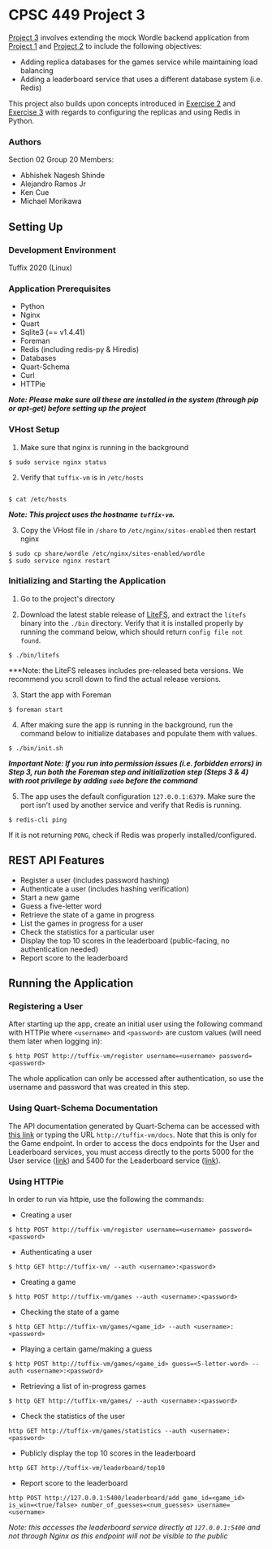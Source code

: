 # CPSC 449 Project 3
[Project 3](https://docs.google.com/document/d/1OWltxCFRsd2s4khOdfwKLZ3vqF6dsJ087nyMn0klcQs/edit) involves extending the mock Wordle backend application from [Project 1](https://docs.google.com/document/d/14YzD8w5SpJk0DqizgrgyOsXvQ2-rrd-39RUSe2GNvz4/edit) and [Project 2](https://docs.google.com/document/d/1BXrmgSclvifgYWItGxxhZ72BrmiD5evXoRbA_uRP_jM/edit#) to include the following objectives:
- Adding replica databases for the games service while maintaining load balancing
- Adding a leaderboard service that uses a different database system (i.e. Redis)

This project also builds upon concepts introduced in [Exercise 2](https://docs.google.com/document/d/1-tFBfCP2rhk5YFtXYpGD894Ghy4UY-J3o9Zs7abbS8c/edit) and [Exercise 3](https://docs.google.com/document/d/14i8cpm7z1oFh5y5gmAkQ39AH3Pu8oWRr6B6TOziGYhY/edit) with regards to configuring the replicas and using Redis in Python.


### Authors
Section 02
Group 20
Members:
- Abhishek Nagesh Shinde
- Alejandro Ramos Jr
- Ken Cue
- Michael Morikawa


## Setting Up
### Development Environment 
Tuffix 2020 (Linux)


### Application Prerequisites
- Python
- Nginx
- Quart
- Sqlite3 (== v1.4.41)
- Foreman
- Redis (including redis-py & Hiredis)
- Databases
- Quart-Schema
- Curl
- HTTPie

***Note: Please make sure all these are installed in the system (through pip or apt-get) before setting up the project***


### VHost Setup
1. Make sure that nginx is running in the background
```
$ sudo service nginx status
```

2. Verify that `tuffix-vm` is in `/etc/hosts`
```

$ cat /etc/hosts
```
***Note: This project uses the hostname `tuffix-vm`.***

3. Copy the VHost file in `/share` to `/etc/nginx/sites-enabled` then restart nginx 
```
$ sudo cp share/wordle /etc/nginx/sites-enabled/wordle
$ sudo service nginx restart
```


### Initializing and Starting the Application
1. Go to the project's directory

2. Download the latest stable release of [LiteFS](https://github.com/superfly/litefs/releases), and extract the `litefs` binary into the `./bin` directory. Verify that it is installed properly by running the command below, which should return `config file not found`.
```
$ ./bin/litefs
```
***Note: the LiteFS releases includes pre-released beta versions. We recommend you scroll down to find the actual release versions.

3. Start the app with Foreman
```
$ foreman start
```

4. After making sure the app is running in the background, run the command below to initialize databases and populate them with values.
```
$ ./bin/init.sh
```
***Important Note: If you run into permission issues (i.e. forbidden errors) in Step 3, run both the Foreman step and initialization step (Steps 3 & 4) with root privilege by adding `sudo` before the command***

5. The app uses the default configuration `127.0.0.1:6379`. Make sure the port isn't used by another service and verify that Redis is running.
```
$ redis-cli ping
```
If it is not returning `PONG`, check if Redis was properly installed/configured.


## REST API Features
- Register a user (includes password hashing)
- Authenticate a user (includes hashing verification)
- Start a new game
- Guess a five-letter word
- Retrieve the state of a game in progress
- List the games in progress for a user
- Check the statistics for a particular user
- Display the top 10 scores in the leaderboard (public-facing, no authentication needed)
- Report score to the leaderboard


## Running the Application

### Registering a User
After starting up the app, create an initial user using the following command with HTTPie where `<username>` and `<password>` are custom values (will need them later when logging in):
```
$ http POST http://tuffix-vm/register username=<username> password=<password>
```
The whole application can only be accessed after authentication, so use the username and password that was created in this step.


### Using Quart-Schema Documentation
The API documentation generated by Quart-Schema can be accessed with [this link](http://tuffix-vm/docs) or typing the URL `http://tuffix-vm/docs`. Note that this is only for the Game endpoint. In order to access the docs endpoints for the User and Leaderboard services, you must access directly to the ports 5000 for the User service ([link](http://127.0.0.1:5000/docs)) and 5400 for the Leaderboard service ([link](http://127.0.0.1:5400/docs)).


### Using HTTPie
In order to run via httpie, use the following the commands:
- Creating a user
```
$ http POST http://tuffix-vm/register username=<username> password=<password>
```
- Authenticating a user
```
$ http GET http://tuffix-vm/ --auth <username>:<password>
```
- Creating a game 
```
$ http POST http://tuffix-vm/games --auth <username>:<password>
```
- Checking the state of a game 
```
$ http GET http://tuffix-vm/games/<game_id> --auth <username>:<password>
```
- Playing a certain game/making a guess
```
$ http POST http://tuffix-vm/games/<game_id> guess=<5-letter-word> --auth <username>:<password>
```
- Retrieving a list of in-progress games
```
$ http GET http://tuffix-vm/games/ --auth <username>:<password>
``` 
- Check the statistics of the user 
```
http GET http://tuffix-vm/games/statistics --auth <username>:<password>
```
- Publicly display the top 10 scores in the leaderboard
```
http GET http://tuffix-vm/leaderboard/top10
```
- Report score to the leaderboard
```
http POST http://127.0.0.1:5400/leaderboard/add game_id=<game_id> is_win=<true/false> number_of_guesses=<num_guesses> username=<username>
```
_Note: this accesses the leaderboard service directly at `127.0.0.1:5400` and not through Nginx as this endpoint will not be visible to the public_